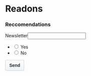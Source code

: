 <html>
<style>
      btn-sm {
    padding: 3px 10px;
    font-size: 12px;
    line-height: 20px;
}
.btn-blue {
    color: #fff;
    background-color: #0361cc;
    background-image: linear-gradient(-180deg, #0679fc 0%, #0361cc 90%);
}
.btn {
    color: #24292e;
    background-color: #eff3f6;
    background-image: linear-gradient(-180deg, #fafbfc 0%, #eff3f6 90%);
}
.btn {
    position: relative;
    display: inline-block;
    padding: 6px 12px;
    font-size: 14px;
    font-weight: 600;
    line-height: 20px;
    white-space: nowrap;
    vertical-align: middle;
    cursor: pointer;
    user-select: none;
    background-repeat: repeat-x;
    background-position: -1px -1px;
    background-size: 110% 110%;
    border: 1px solid rgba(27,31,35,.2);
    border-radius: .25em;
    appearance: none;
}
      </style>
      <bdoy>
<H1>Readons</H1>

<H3>Reccomendations</H3>
Newsletter<input type="text"/>
<ul class="list-style-none pl-1">
      <li>
        <label class="text-normal">
          <input type="radio" name="helpfulness-option" value="yes" required="">
          Yes 
        </label>
      </li>
      <li>
        <label class="text-normal">
          <input type="radio" name="helpfulness-option" value="no" required="">
          No
        </label>
      </li>
    </ul>
<button type="submit" class="btn btn-blue btn-sm">
      Send
    </button>
    </body>
</html>

